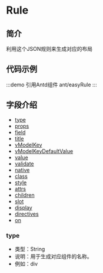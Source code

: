 # Rule

## 简介

利用这个JSON规则来生成对应的布局

## 代码示例

:::demo 引用Antd组件
ant/easyRule
:::


## 字段介绍
- [type](#type)
- [props](#props)
- [field](#field)
- [title](#title)
- [vModelKey](#vModelKey)
- [vModelKeyDefaultValue](#vModelKeyDefaultValue)
- [value](#value)
- [validate](#validate)
- [native](#native)
- [class](#class)
- [style](#style)
- [attrs](#attrs)
- [children](#children)
- [slot](#slot)
- [display](#display)
- [directives](#directives)
- [on](#on)


### type 

- 类型：String <Badge text="必填" />
- 说明：用于生成对应组件的名称。 
- 例如：div



